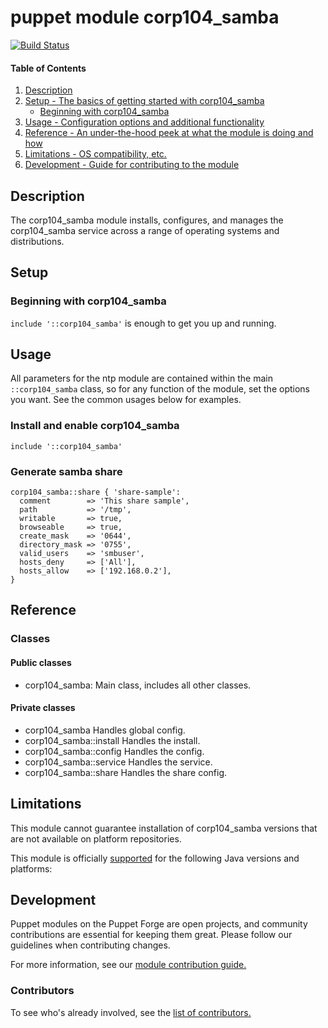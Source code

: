 # puppet module corp104_samba
[![Build Status](https://travis-ci.org/104corp/puppet-corp104_samba.svg?branch=master)](https://travis-ci.org/104corp/puppet-corp104_samba)


#### Table of Contents

1. [Description](#description)
1. [Setup - The basics of getting started with corp104_samba](#setup)
    * [Beginning with corp104_samba](#beginning-with-corp104_samba)
1. [Usage - Configuration options and additional functionality](#usage)
1. [Reference - An under-the-hood peek at what the module is doing and how](#reference)
1. [Limitations - OS compatibility, etc.](#limitations)
1. [Development - Guide for contributing to the module](#development)

## Description

The corp104_samba module installs, configures, and manages the corp104_samba service across a range of operating systems and distributions.

## Setup

### Beginning with corp104_samba

`include '::corp104_samba'` is enough to get you up and running.

## Usage

All parameters for the ntp module are contained within the main `::corp104_samba` class, so for any function of the module, set the options you want. See the common usages below for examples.

### Install and enable corp104_samba

```puppet
include '::corp104_samba'
```

### Generate samba share

```puppet
corp104_samba::share { 'share-sample':
  comment        => 'This share sample',
  path           => '/tmp',
  writable       => true,
  browseable     => true,
  create_mask    => '0644',
  directory_mask => '0755',
  valid_users    => 'smbuser',
  hosts_deny     => ['All'],
  hosts_allow    => ['192.168.0.2'],
}
```

## Reference

### Classes

#### Public classes

* corp104_samba: Main class, includes all other classes.

#### Private classes

* corp104_samba Handles global config.
* corp104_samba::install Handles the install.
* corp104_samba::config Handles the config.
* corp104_samba::service Handles the service.
* corp104_samba::share Handles the share config.

## Limitations

This module cannot guarantee installation of corp104_samba versions that are not available on  platform repositories.

This module is officially [supported](https://forge.puppetlabs.com/supported) for the following Java versions and platforms:

## Development

Puppet modules on the Puppet Forge are open projects, and community contributions are essential for keeping them great. Please follow our guidelines when contributing changes.

For more information, see our [module contribution guide.](https://docs.puppetlabs.com/forge/contributing.html)

### Contributors

To see who's already involved, see the [list of contributors.](https://github.com/puppetlabs/puppetlabs-ntp/graphs/contributors)
